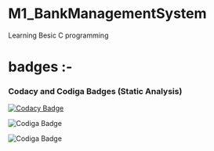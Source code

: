 # M1_BankManagementSystem
  Learning Besic C programming
# badges :-
  ### Codacy and Codiga Badges (Static Analysis) 
   [![Codacy Badge](https://app.codacy.com/project/badge/Grade/7c7a9cc9a46948a3bb6cab50ee77b3c2)](https://www.codacy.com/gh/naiksandesh7175/M1_BankManagementSystem/dashboard?utm_source=github.com&amp;utm_medium=referral&amp;utm_content=naiksandesh7175/M1_BankManagementSystem&amp;utm_campaign=Badge_Grade)

 
   ![Codiga Badge](https://api.codiga.io/project/32167/status/svg)
   
   ![Codiga Badge](https://api.codiga.io/project/32167/score/svg)
